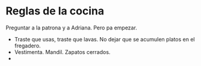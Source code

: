 # Reglas de la cocina

Preguntar a la patrona y a Adriana. Pero pa empezar.

* Traste que usas, traste que lavas. No dejar que se acumulen platos en el fregadero.
* Vestimenta. Mandil. Zapatos cerrados.
*
